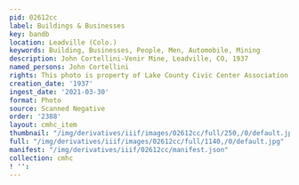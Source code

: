 ```yaml
---
pid: 02612cc
label: Buildings & Businesses
key: bandb
location: Leadville (Colo.)
keywords: Building, Businesses, People, Men, Automobile, Mining
description: John Cortellini-Venir Mine, Leadville, CO, 1937
named_persons: John Cortellini
rights: This photo is property of Lake County Civic Center Association.
creation_date: '1937'
ingest_date: '2021-03-30'
format: Photo
source: Scanned Negative
order: '2388'
layout: cmhc_item
thumbnail: "/img/derivatives/iiif/images/02612cc/full/250,/0/default.jpg"
full: "/img/derivatives/iiif/images/02612cc/full/1140,/0/default.jpg"
manifest: "/img/derivatives/iiif/02612cc/manifest.json"
collection: cmhc
! '': 
---
```


